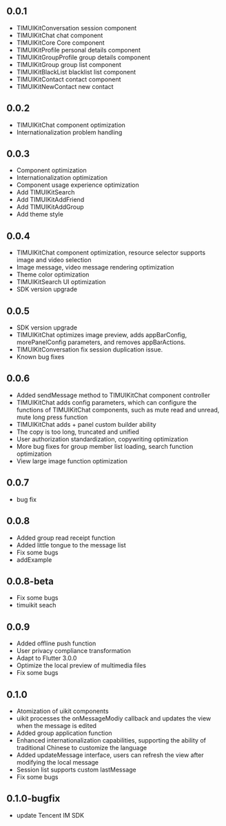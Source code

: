 ## 0.0.1

* TIMUIKitConversation session component
* TIMUIKitChat chat component
* TIMUIKitCore Core component
* TIMUIKitProfile personal details component
* TIMUIKitGroupProfile group details component
* TIMUIKitGroup group list component
* TIMUIKitBlackList blacklist list component
* TIMUIKitContact contact component
* TIMUIKitNewContact new contact

## 0.0.2
* TIMUIKitChat component optimization
* Internationalization problem handling

## 0.0.3
* Component optimization
* Internationalization optimization
* Component usage experience optimization
* Add TIMUIKitSearch
* Add TIMUIKitAddFriend
* Add TIMUIKitAddGroup
* Add theme style

## 0.0.4
* TIMUIKitChat component optimization, resource selector supports image and video selection
* Image message, video message rendering optimization
* Theme color optimization
* TIMUIKitSearch UI optimization
* SDK version upgrade

## 0.0.5
* SDK version upgrade
* TIMUIKitChat optimizes image preview, adds appBarConfig, morePanelConfig parameters, and removes appBarActions.
* TIMUIKitConversation fix session duplication issue.
* Known bug fixes

## 0.0.6
* Added sendMessage method to TIMUIKitChat component controller
* TIMUIKitChat adds config parameters, which can configure the functions of TIMUIKitChat components, such as mute read and unread, mute long press function
* TIMUIKitChat adds + panel custom builder ability
* The copy is too long, truncated and unified
* User authorization standardization, copywriting optimization
* More bug fixes for group member list loading, search function optimization
* View large image function optimization

## 0.0.7
* bug fix

## 0.0.8
* Added group read receipt function
* Added little tongue to the message list
* Fix some bugs
* addExample

## 0.0.8-beta
* Fix some bugs
* timuikit seach

## 0.0.9
* Added offline push function
* User privacy compliance transformation
* Adapt to Flutter 3.0.0
* Optimize the local preview of multimedia files
* Fix some bugs

## 0.1.0
* Atomization of uikit components
* uikit processes the onMessageModiy callback and updates the view when the message is edited
* Added group application function
* Enhanced internationalization capabilities, supporting the ability of traditional Chinese to customize the language
* Added updateMessage interface, users can refresh the view after modifying the local message
* Session list supports custom lastMessage
* Fix some bugs

## 0.1.0-bugfix
* update Tencent IM SDK
